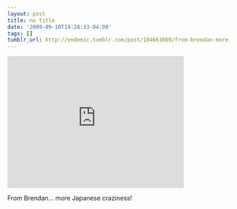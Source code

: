 ```yaml
---
layout: post
title: no title
date: '2009-09-10T14:28:33-04:00'
tags: []
tumblr_url: http://endemic.tumblr.com/post/184663869/from-brendan-more-japanese-craziness
---
```

<iframe width="400" height="300" id="youtube_iframe" src="https://www.youtube.com/embed/Ysbww4E94PY?feature=oembed&amp;enablejsapi=1&amp;origin=http://safe.txmblr.com&amp;wmode=opaque" frameborder="0" allowfullscreen></iframe>  

From Brendan… more Japanese craziness!

